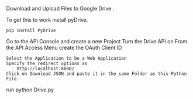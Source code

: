 Download and Upload Files to Google Drive . 


To get this to work install pyDrive.

	pip install PyDrive

Go to the API Console and create a new Project
Turn the Drive API on 
From the API Access Menu create the OAuth Client ID

	Select the Application to be a Web Application
	Specify the redirect options as
		http://localhost:8080/
	Click on Download JSON and paste it in the same Folder as this Python File. 

run python Drive.py  
